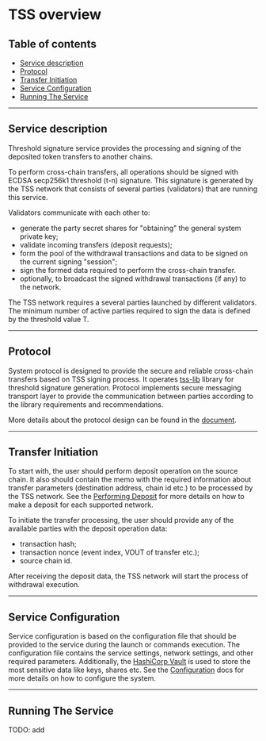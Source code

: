 # TSS overview

## Table of contents

- [Service description](#service-description)
- [Protocol](#protocol)
- [Transfer Initiation](#transfer-initiation)
- [Service Configuration](#service-configuration)
- [Running The Service](#running-the-service)

---

## Service description
Threshold signature service provides the processing and signing of the deposited token transfers to another chains.

To perform cross-chain transfers, all operations should be signed with ECDSA secp256k1 threshold (t-n) signature.
This signature is generated by the TSS network that consists of several parties (validators) that are running this service.

Validators communicate with each other to:
- generate the party secret shares for "obtaining" the general system private key;
- validate incoming transfers (deposit requests);
- form the pool of the withdrawal transactions and data to be signed on the current signing "session";
- sign the formed data required to perform the cross-chain transfer.
- optionally, to broadcast the signed withdrawal transactions (if any) to the network.

The TSS network requires a several parties launched by different validators.
The minimum number of active parties required to sign the data is defined by the threshold value T.

--- 

## Protocol

System protocol is designed to provide the secure and reliable cross-chain transfers based on TSS signing process.
It operates [tss-lib](https://github.com/bnb-chain/tss-lib) library for threshold signature generation.
Protocol implements secure messaging transport layer to provide the communication between parties according to the library requirements and recommendations.

More details about the protocol design can be found in the [document](./02_protocol.md).

---

## Transfer Initiation

To start with, the user should perform deposit operation on the source chain.
It also should contain the memo with the required information about transfer parameters (destination address, chain id etc.) to be processed by the TSS network.
See the [Performing Deposit](./03_performing-deposit) for more details on how to make a deposit for each supported network.

To initiate the transfer processing, the user should provide any of the available parties with the deposit operation data:
- transaction hash;
- transaction nonce (event index, VOUT of transfer etc.);
- source chain id.

After receiving the deposit data, the TSS network will start the process of withdrawal execution.

---

## Service Configuration

Service configuration is based on the configuration file that should be provided to the service during the launch or commands execution.
The configuration file contains the service settings, network settings, and other required parameters.
Additionally, the [HashiCorp Vault](https://www.vaultproject.io/) is used to store the most sensitive data like keys, shares etc.
See the [Configuration](./04_configuration.md) docs for more details on how to configure the system.

---

## Running The Service

TODO: add

